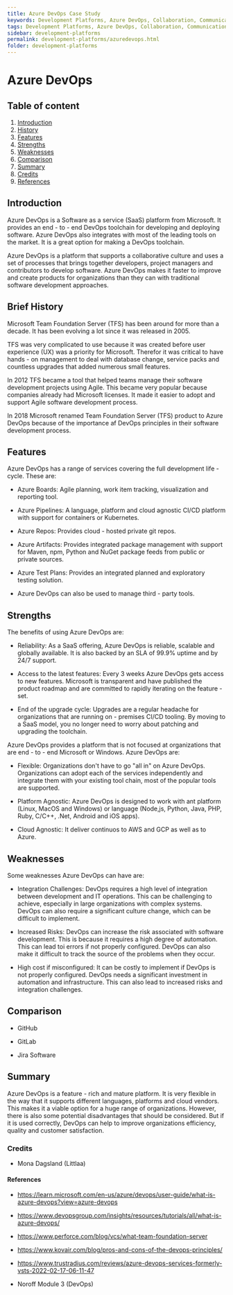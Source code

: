 ```yaml
---
title: Azure DevOps Case Study
keywords: Development Platforms, Azure DevOps, Collaboration, Communication
tags: Development Platforms, Azure DevOps, Collaboration, Communication
sidebar: development-platforms
permalink: development-platforms/azuredevops.html
folder: development-platforms
---
```


# Azure DevOps

## Table of content

1. [Introduction](#introduction)
2. [History](#brief-history)
3. [Features](#features)
4. [Strengths](#strengths)
5. [Weaknesses](#weaknesses)
6. [Comparison](#comparison)
7. [Summary](#summary)
8. [Credits](#credits)
9. [References](#references)

## Introduction

Azure DevOps is a Software as a service (SaaS) platform from Microsoft. It provides an end - to - end DevOps toolchain for developing and deploying software. Azure DevOps also integrates with most of the leading tools on the market. It is a great option for making a DevOps toolchain.

Azure DevOps is a platform that supports a collaborative culture and uses a set of processes that brings together developers, project managers and contributors to develop software. Azure DevOps makes it faster to improve and create products for organizations than they can with traditional software development approaches.

## Brief History

Microsoft Team Foundation Server (TFS) has been around for more than a decade. It has been evolving a lot since it was released in 2005.

TFS was very complicated to use because it was created before user experience (UX) was a priority for Microsoft. Therefor it was critical to have hands - on management to deal with database change, service packs and countless upgrades that added numerous small features.

In 2012 TFS became a tool that helped teams manage their software development projects using Agile. This became very popular because companies already had Microsoft licenses. It made it easier to adopt and support Agile software development process.

In 2018 Microsoft renamed Team Foundation Server (TFS) product to Azure DevOps because of the importance af DevOps principles in their software development process.

## Features

Azure DevOps has a range of services covering the full development life - cycle. These are:

- Azure Boards: Agile planning, work item tracking, visualization and reporting tool.

- Azure Pipelines: A language, platform and cloud agnostic CI/CD platform with support for containers or Kubernetes.

- Azure Repos: Provides cloud - hosted private git repos.

- Azure Artifacts: Provides integrated package management with support for Maven, npm, Python and NuGet package feeds from public or private sources.

- Azure Test Plans: Provides an integrated planned and exploratory testing solution.

- Azure DevOps can also be used to manage third - party tools.

## Strengths

The benefits of using Azure DevOps are:

- Reliability: As a SaaS offering, Azure DevOps is reliable, scalable and globally available. It is also backed by an SLA of 99.9% uptime and by 24/7 support.

- Access to the latest features: Every 3 weeks Azure DevOps gets access to new features. Microsoft is transparent and have published the product roadmap and are committed to rapidly iterating on the feature - set.

- End of the upgrade cycle: Upgrades are a regular headache for organizations that are running on - premises CI/CD tooling. By moving to a SaaS model, you no longer need to worry about patching and upgrading the toolchain.

Azure DevOps provides a platform that is not focused at organizations that are end - to - end Microsoft or Windows.
Azure DevOps are:

- Flexible: Organizations don't have to go "all in" on Azure DevOps. Organizations can adopt each of the services independently and integrate them with your existing tool chain, most of the popular tools are supported.

- Platform Agnostic: Azure DevOps is designed to work with ant platform (Linux, MacOS and Windows) or language (Node,js, Python, Java, PHP, Ruby, C/C++, .Net, Android and iOS apps).

- Cloud Agnostic: It deliver continuos to AWS and GCP as well as to Azure.

## Weaknesses

Some weaknesses Azure DevOps can have are:

- Integration Challenges: DevOps requires a high level of integration between development and IT operations. This can be challenging to achieve, especially in large organizations with complex systems. DevOps can also require a significant culture change, which can be difficult to implement.

- Increased Risks: DevOps can increase the risk associated with software development. This is because it requires a high degree of automation. This can lead toi errors if not properly configured. DevOps can also make it difficult to track the source of the problems when they occur.

- High cost if misconfigured: It can be costly to implement if DevOps is not properly configured. DevOps needs a significant investment in automation and infrastructure. This can also lead to increased risks and integration challenges.

## Comparison

- GitHub

- GitLab

- Jira Software

## Summary

Azure DevOps is a feature - rich and mature platform. It is very flexible in the way that it supports different languages, platforms and cloud vendors. This makes it a viable option for a huge range of organizations. However, there is also some potential disadvantages that should be considered. But if it is used correctly, DevOps can help to improve organizations efficiency, quality and customer satisfaction.

### Credits

- Mona Dagsland (Littlaa)

#### References

- https://learn.microsoft.com/en-us/azure/devops/user-guide/what-is-azure-devops?view=azure-devops

- https://www.devopsgroup.com/insights/resources/tutorials/all/what-is-azure-devops/

- https://www.perforce.com/blog/vcs/what-team-foundation-server

- https://www.kovair.com/blog/pros-and-cons-of-the-devops-principles/

- https://www.trustradius.com/reviews/azure-devops-services-formerly-vsts-2022-02-17-06-11-47

- Noroff Module 3 (DevOps)
